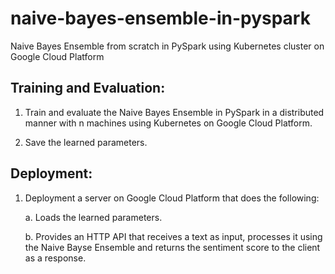 # naive-bayes-ensemble-in-pyspark
Naive Bayes Ensemble from scratch in PySpark using Kubernetes cluster on Google Cloud Platform

## Training and Evaluation:

1. Train and evaluate the Naive Bayes Ensemble in PySpark in a distributed manner with n machines using Kubernetes on Google Cloud Platform.

2. Save the learned parameters.


## Deployment:
1. Deployment a server on Google Cloud Platform that does the following:

   a. Loads the learned parameters.

   b. Provides an HTTP API that receives a text as input, processes it using the Naive Bayse Ensemble and returns the sentiment score to the client as a response.
